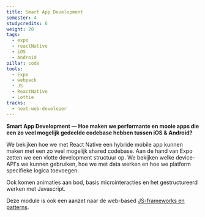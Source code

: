 ```yaml
---
title: Smart App Development
semester: 4
studycredits: 6
weight: 20
tags:
  - expo
  - reactNative
  - iOS
  - Android
pillar: code
tools:
  - Expo
  - webpack
  - JS
  - ReactNative
  - Lottie
tracks:
  - next-web-developer
---
```


**Smart App Development — Hoe maken we performante en mooie apps die een zo veel mogelijk gedeelde codebase hebben tussen iOS & Android?**

We bekijken hoe we met React Native een hybride mobile app kunnen maken met een zo veel mogelijk shared codebase. Aan de hand van Expo zetten we een vlotte development structuur op. We bekijken welke device-API's we kunnen gebruiken, hoe we met data werken en hoe we platform specifieke logica toevoegen.

Ook komen animaties aan bod, basis microinteracties en het gestructureerd werken met Javascript.

Deze module is ook een aanzet naar de web-based [JS-frameworks en patterns](/programma/advanced-full-stack-development/).
